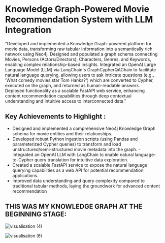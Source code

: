 # Knowledge Graph-Powered Movie Recommendation System with LLM Integration
"Developed and implemented a Knowledge Graph-powered platform for movie data, transforming raw tabular information into a semantically rich network using Neo4j. Designed and populated a graph schema connecting Movies, Persons (Actors/Directors), Characters, Genres, and Keywords, enabling complex relationship-based insights. Integrated an OpenAI Large Language Model (LLM) via LangChain's GraphCypherQAChain to facilitate natural language querying, allowing users to ask intricate questions (e.g., 'What comedy movies star Tom Hanks?') which are converted to Cypher, executed on the graph, and returned as human-readable answers. Deployed functionality as a scalable FastAPI web service, enhancing content recommendation capabilities through deep contextual understanding and intuitive access to interconnected data."

## Key Achievements to Highlight :

- Designed and implemented a comprehensive Neo4j Knowledge Graph schema for movie entities and their relationships.
- Developed robust Python ingestion scripts (using Pandas and parameterized Cypher queries) to transform and load unstructured/semi-structured movie metadata into the graph.
-Integrated an OpenAI LLM with LangChain to enable natural language-to-Cypher query translation for intuitive data exploration.
- Created a scalable FastAPI service to expose the natural language querying capabilities as a web API for potential recommendation applications.
- Improved data understanding and query complexity compared to traditional tabular methods, laying the groundwork for advanced content recommendation

## THIS WAS MY KNOWLEDGE GRAPH AT THE BEGINNING STAGE:

![visualisation (4)](https://github.com/user-attachments/assets/b8543833-ee5b-45e3-b757-4dd0294bd56c)
 

![visualisation (6)](https://github.com/user-attachments/assets/62486b86-a542-461d-bbe3-16d455a7cec0)


